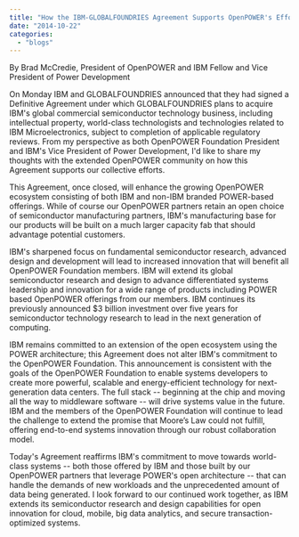 ```yaml
---
title: "How the IBM-GLOBALFOUNDRIES Agreement Supports OpenPOWER's Efforts"
date: "2014-10-22"
categories: 
  - "blogs"
---
```


By Brad McCredie, President of OpenPOWER and IBM Fellow and Vice President of Power Development

On Monday IBM and GLOBALFOUNDRIES announced that they had signed a Definitive Agreement under which GLOBALFOUNDRIES plans to acquire IBM's global commercial semiconductor technology business, including intellectual property, world-class technologists and technologies related to IBM Microelectronics, subject to completion of applicable regulatory reviews. From my perspective as both OpenPOWER Foundation President and IBM's Vice President of Power Development, I'd like to share my thoughts with the extended OpenPOWER community on how this Agreement supports our collective efforts.

This Agreement, once closed, will enhance the growing OpenPOWER ecosystem consisting of both IBM and non-IBM branded POWER-based offerings. While of course our OpenPOWER partners retain an open choice of semiconductor manufacturing partners, IBM's manufacturing base for our products will be built on a much larger capacity fab that should advantage potential customers.

IBM's sharpened focus on fundamental semiconductor research, advanced design and development will lead to increased innovation that will benefit all OpenPOWER Foundation members. IBM will extend its global semiconductor research and design to advance differentiated systems leadership and innovation for a wide range of products including POWER based OpenPOWER offerings from our members. IBM continues its previously announced $3 billion investment over five years for semiconductor technology research to lead in the next generation of computing.

IBM remains committed to an extension of the open ecosystem using the POWER architecture; this Agreement does not alter IBM's commitment to the OpenPOWER Foundation. This announcement is consistent with the goals of the OpenPOWER Foundation to enable systems developers to create more powerful, scalable and energy-efficient technology for next-generation data centers. The full stack -- beginning at the chip and moving all the way to middleware software -- will drive systems value in the future. IBM and the members of the OpenPOWER Foundation will continue to lead the challenge to extend the promise that Moore’s Law could not fulfill, offering end-to-end systems innovation through our robust collaboration model.

Today's Agreement reaffirms IBM's commitment to move towards world-class systems -- both those offered by IBM and those built by our OpenPOWER partners that leverage POWER's open architecture -- that can handle the demands of new workloads and the unprecedented amount of data being generated. I look forward to our continued work together, as IBM extends its semiconductor research and design capabilities for open innovation for cloud, mobile, big data analytics, and secure transaction-optimized systems.

